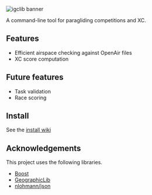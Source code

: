 ![igclib banner](https://cdn.jsdelivr.net/gh/igclib/assets@master/img/banner/igclib_banner.svg)

A command-line tool for paragliding competitions and XC.

## Features

- Efficient airspace checking against OpenAir files
- XC score computation

## Future features

- Task validation
- Race scoring

## Install

See the [install wiki](https://github.com/igclib/igclib/wiki/Install)

## Acknowledgements

This project uses the following libraries.

- [Boost](https://www.boost.org/)
- [GeographicLib](https://geographiclib.sourceforge.io/html/index.html)
- [nlohmann/json](https://github.com/nlohmann/json.git)
